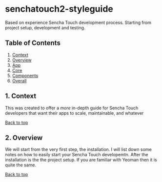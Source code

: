 # senchatouch2-styleguide

Based on experience Sencha Touch development process. Starting from project setup, development and testing.

## Table of Contents

1. [Context](#1-context)
2. [Overview](#2-overview)
3. [App](#3-app)
4. [Core](#4-core)
5. [Components](#5-components)
6. [Overall](#overall)



## 1. Context

This was created to offer a *more* in-depth guide for Sencha Touch developers that want their apps to scale, maintainable, and whatever

[Back to top](#table-of-contents)


## 2. Overview

We will start from the very first step, the installation. I will list down some notes on how to easily start your Sencha Touch developemtn. After the installation is the the project setup. If you are familiar with Yeoman then it is quite the same.

[Back to top](#table-of-contents)